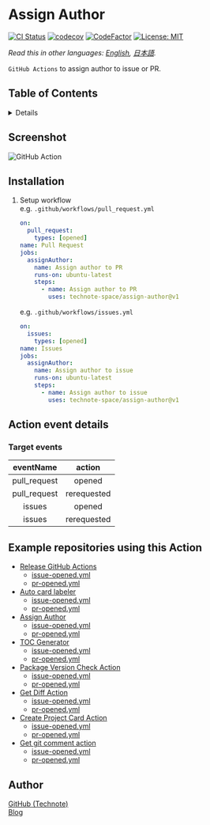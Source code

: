 # Assign Author

[![CI Status](https://github.com/technote-space/assign-author/workflows/CI/badge.svg)](https://github.com/technote-space/assign-author/actions)
[![codecov](https://codecov.io/gh/technote-space/assign-author/branch/master/graph/badge.svg)](https://codecov.io/gh/technote-space/assign-author)
[![CodeFactor](https://www.codefactor.io/repository/github/technote-space/assign-author/badge)](https://www.codefactor.io/repository/github/technote-space/assign-author)
[![License: MIT](https://img.shields.io/badge/License-MIT-blue.svg)](https://github.com/technote-space/assign-author/blob/master/LICENSE)

*Read this in other languages: [English](README.md), [日本語](README.ja.md).*

`GitHub Actions` to assign author to issue or PR.  

## Table of Contents

<!-- START doctoc generated TOC please keep comment here to allow auto update -->
<!-- DON'T EDIT THIS SECTION, INSTEAD RE-RUN doctoc TO UPDATE -->
<details>
<summary>Details</summary>

- [Screenshot](#screenshot)
- [Installation](#installation)
- [Action event details](#action-event-details)
  - [Target events](#target-events)
- [Example repositories using this Action](#example-repositories-using-this-action)
- [Author](#author)

</details>
<!-- END doctoc generated TOC please keep comment here to allow auto update -->

## Screenshot
![GitHub Action](https://raw.githubusercontent.com/technote-space/assign-author/images/screenshot.gif)

## Installation
1. Setup workflow  
   e.g. `.github/workflows/pull_request.yml`
   ```yaml
   on:
     pull_request:
       types: [opened]
   name: Pull Request
   jobs:
     assignAuthor:
       name: Assign author to PR
       runs-on: ubuntu-latest
       steps:
         - name: Assign author to PR
           uses: technote-space/assign-author@v1
   ```
   e.g. `.github/workflows/issues.yml`
   ```yaml
   on:
     issues:
       types: [opened]
   name: Issues
   jobs:
     assignAuthor:
       name: Assign author to issue
       runs-on: ubuntu-latest
       steps:
         - name: Assign author to issue
           uses: technote-space/assign-author@v1
   ```

## Action event details
### Target events
| eventName | action |
|:---:|:---:|
|pull_request|opened|
|pull_request|rerequested|
|issues|opened|
|issues|rerequested|

## Example repositories using this Action
- [Release GitHub Actions](https://github.com/technote-space/release-github-actions)
  - [issue-opened.yml](https://github.com/technote-space/release-github-actions/blob/master/.github/workflows/issue-opened.yml)
  - [pr-opened.yml](https://github.com/technote-space/release-github-actions/blob/master/.github/workflows/pr-opened.yml)
- [Auto card labeler](https://github.com/technote-space/auto-card-labeler)
  - [issue-opened.yml](https://github.com/technote-space/auto-card-labeler/blob/master/.github/workflows/issue-opened.yml)
  - [pr-opened.yml](https://github.com/technote-space/auto-card-labeler/blob/master/.github/workflows/pr-opened.yml)
- [Assign Author](https://github.com/technote-space/assign-author)
  - [issue-opened.yml](https://github.com/technote-space/assign-author/blob/master/.github/workflows/issue-opened.yml)
  - [pr-opened.yml](https://github.com/technote-space/assign-author/blob/master/.github/workflows/pr-opened.yml)
- [TOC Generator](https://github.com/technote-space/toc-generator)
  - [issue-opened.yml](https://github.com/technote-space/toc-generator/blob/master/.github/workflows/issue-opened.yml)
  - [pr-opened.yml](https://github.com/technote-space/toc-generator/blob/master/.github/workflows/pr-opened.yml)
- [Package Version Check Action](https://github.com/technote-space/package-version-check-action)
  - [issue-opened.yml](https://github.com/technote-space/package-version-check-action/blob/master/.github/workflows/issue-opened.yml)
  - [pr-opened.yml](https://github.com/technote-space/package-version-check-action/blob/master/.github/workflows/pr-opened.yml)
- [Get Diff Action](https://github.com/technote-space/get-diff-action)
  - [issue-opened.yml](https://github.com/technote-space/get-diff-action/blob/master/.github/workflows/issue-opened.yml)
  - [pr-opened.yml](https://github.com/technote-space/get-diff-action/blob/master/.github/workflows/pr-opened.yml)
- [Create Project Card Action](https://github.com/technote-space/create-project-card-action)
  - [issue-opened.yml](https://github.com/technote-space/create-project-card-action/blob/master/.github/workflows/issue-opened.yml)
  - [pr-opened.yml](https://github.com/technote-space/create-project-card-action/blob/master/.github/workflows/pr-opened.yml)
- [Get git comment action](https://github.com/technote-space/get-git-comment-action)
  - [issue-opened.yml](https://github.com/technote-space/get-git-comment-action/blob/master/.github/workflows/issue-opened.yml)
  - [pr-opened.yml](https://github.com/technote-space/get-git-comment-action/blob/master/.github/workflows/pr-opened.yml)

## Author
[GitHub (Technote)](https://github.com/technote-space)  
[Blog](https://technote.space)
